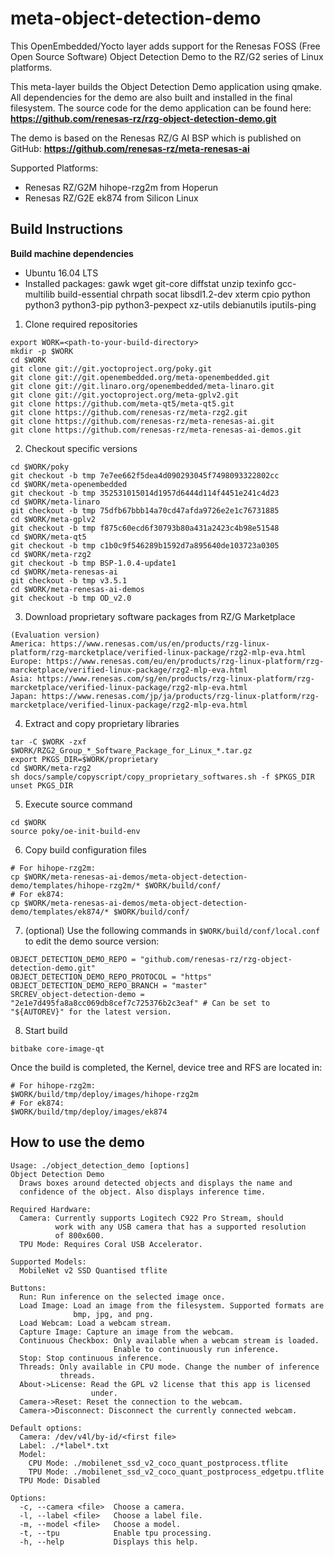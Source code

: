 # meta-object-detection-demo
This OpenEmbedded/Yocto layer adds support for the Renesas FOSS (Free Open
Source Software) Object Detection Demo to the RZ/G2 series of Linux platforms.


This meta-layer builds the Object Detection Demo application using qmake. All
dependencies for the demo are also built and installed in the final filesystem.
The source code for the demo application can be found here:
**https://github.com/renesas-rz/rzg-object-detection-demo.git**


The demo is based on the Renesas RZ/G AI BSP which is published on GitHub:
**https://github.com/renesas-rz/meta-renesas-ai**


Supported Platforms:
- Renesas RZ/G2M hihope-rzg2m from Hoperun
- Renesas RZ/G2E ek874 from Silicon Linux


## Build Instructions
**Build machine dependencies**
- Ubuntu 16.04 LTS
- Installed packages: gawk wget git-core diffstat unzip texinfo gcc-multilib
build-essential chrpath socat libsdl1.2-dev xterm cpio python python3
python3-pip python3-pexpect xz-utils debianutils iputils-ping

1. Clone required repositories
```
export WORK=<path-to-your-build-directory>
mkdir -p $WORK
cd $WORK
git clone git://git.yoctoproject.org/poky.git
git clone git://git.openembedded.org/meta-openembedded.git
git clone git://git.linaro.org/openembedded/meta-linaro.git
git clone git://git.yoctoproject.org/meta-gplv2.git
git clone https://github.com/meta-qt5/meta-qt5.git
git clone https://github.com/renesas-rz/meta-rzg2.git
git clone https://github.com/renesas-rz/meta-renesas-ai.git
git clone https://github.com/renesas-rz/meta-renesas-ai-demos.git
```

2. Checkout specific versions
```
cd $WORK/poky
git checkout -b tmp 7e7ee662f5dea4d090293045f7498093322802cc
cd $WORK/meta-openembedded
git checkout -b tmp 352531015014d1957d6444d114f4451e241c4d23
cd $WORK/meta-linaro
git checkout -b tmp 75dfb67bbb14a70cd47afda9726e2e1c76731885
cd $WORK/meta-gplv2
git checkout -b tmp f875c60ecd6f30793b80a431a2423c4b98e51548
cd $WORK/meta-qt5
git checkout -b tmp c1b0c9f546289b1592d7a895640de103723a0305
cd $WORK/meta-rzg2
git checkout -b tmp BSP-1.0.4-update1
cd $WORK/meta-renesas-ai
git checkout -b tmp v3.5.1
cd $WORK/meta-renesas-ai-demos
git checkout -b tmp OD_v2.0
```

3. Download proprietary software packages from RZ/G Marketplace
```
(Evaluation version)
America: https://www.renesas.com/us/en/products/rzg-linux-platform/rzg-marcketplace/verified-linux-package/rzg2-mlp-eva.html
Europe: https://www.renesas.com/eu/en/products/rzg-linux-platform/rzg-marcketplace/verified-linux-package/rzg2-mlp-eva.html
Asia: https://www.renesas.com/sg/en/products/rzg-linux-platform/rzg-marcketplace/verified-linux-package/rzg2-mlp-eva.html
Japan: https://www.renesas.com/jp/ja/products/rzg-linux-platform/rzg-marcketplace/verified-linux-package/rzg2-mlp-eva.html
```

4. Extract and copy proprietary libraries
```
tar -C $WORK -zxf $WORK/RZG2_Group_*_Software_Package_for_Linux_*.tar.gz
export PKGS_DIR=$WORK/proprietary
cd $WORK/meta-rzg2
sh docs/sample/copyscript/copy_proprietary_softwares.sh -f $PKGS_DIR
unset PKGS_DIR
```

5. Execute source command
```
cd $WORK
source poky/oe-init-build-env
```

6. Copy build configuration files
```
# For hihope-rzg2m:
cp $WORK/meta-renesas-ai-demos/meta-object-detection-demo/templates/hihope-rzg2m/* $WORK/build/conf/
# For ek874:
cp $WORK/meta-renesas-ai-demos/meta-object-detection-demo/templates/ek874/* $WORK/build/conf/
```

7. (optional) Use the following commands in `$WORK/build/conf/local.conf` to edit the demo source version:
```
OBJECT_DETECTION_DEMO_REPO = "github.com/renesas-rz/rzg-object-detection-demo.git"
OBJECT_DETECTION_DEMO_REPO_PROTOCOL = "https"
OBJECT_DETECTION_DEMO_REPO_BRANCH = "master"
SRCREV_object-detection-demo = "2e1e7d495fa8a8cc069db8cef7c725376b2c3eaf" # Can be set to "${AUTOREV}" for the latest version.
```

8. Start build
```
bitbake core-image-qt
```

Once the build is completed, the Kernel, device tree and RFS are located in:
```
# For hihope-rzg2m:
$WORK/build/tmp/deploy/images/hihope-rzg2m
# For ek874:
$WORK/build/tmp/deploy/images/ek874
```


## How to use the demo
```
Usage: ./object_detection_demo [options]
Object Detection Demo
  Draws boxes around detected objects and displays the name and
  confidence of the object. Also displays inference time.

Required Hardware:
  Camera: Currently supports Logitech C922 Pro Stream, should
          work with any USB camera that has a supported resolution
          of 800x600.
  TPU Mode: Requires Coral USB Accelerator.

Supported Models:
  MobileNet v2 SSD Quantised tflite

Buttons:
  Run: Run inference on the selected image once.
  Load Image: Load an image from the filesystem. Supported formats are
              bmp, jpg, and png.
  Load Webcam: Load a webcam stream.
  Capture Image: Capture an image from the webcam.
  Continuous Checkbox: Only available when a webcam stream is loaded.
                       Enable to continuously run inference.
  Stop: Stop continuous inference.
  Threads: Only available in CPU mode. Change the number of inference
           threads.
  About->License: Read the GPL v2 license that this app is licensed
                  under.
  Camera->Reset: Reset the connection to the webcam.
  Camera->Disconnect: Disconnect the currently connected webcam.

Default options:
  Camera: /dev/v4l/by-id/<first file>
  Label: ./*label*.txt
  Model:
    CPU Mode: ./mobilenet_ssd_v2_coco_quant_postprocess.tflite
    TPU Mode: ./mobilenet_ssd_v2_coco_quant_postprocess_edgetpu.tflite
  TPU Mode: Disabled

Options:
  -c, --camera <file>  Choose a camera.
  -l, --label <file>   Choose a label file.
  -m, --model <file>   Choose a model.
  -t, --tpu            Enable tpu processing.
  -h, --help           Displays this help.
```
